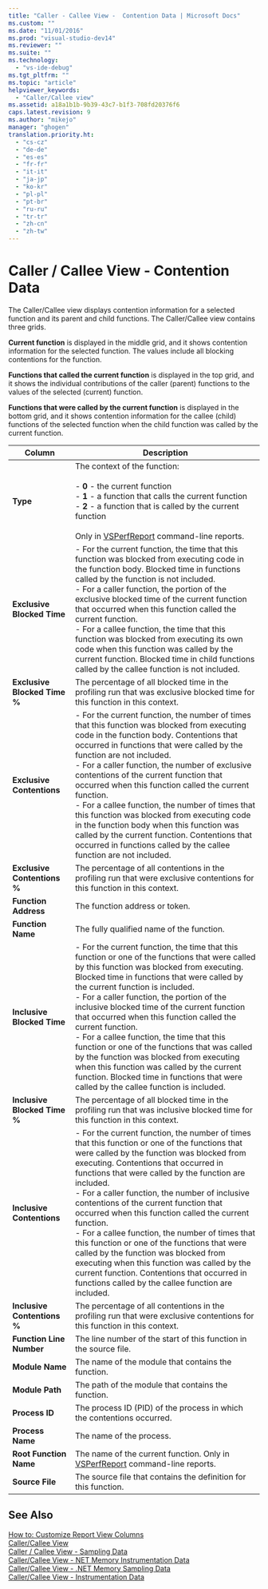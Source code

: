 ```yaml
---
title: "Caller - Callee View -  Contention Data | Microsoft Docs"
ms.custom: ""
ms.date: "11/01/2016"
ms.prod: "visual-studio-dev14"
ms.reviewer: ""
ms.suite: ""
ms.technology: 
  - "vs-ide-debug"
ms.tgt_pltfrm: ""
ms.topic: "article"
helpviewer_keywords: 
  - "Caller/Callee view"
ms.assetid: a18a1b1b-9b39-43c7-b1f3-708fd20376f6
caps.latest.revision: 9
ms.author: "mikejo"
manager: "ghogen"
translation.priority.ht: 
  - "cs-cz"
  - "de-de"
  - "es-es"
  - "fr-fr"
  - "it-it"
  - "ja-jp"
  - "ko-kr"
  - "pl-pl"
  - "pt-br"
  - "ru-ru"
  - "tr-tr"
  - "zh-cn"
  - "zh-tw"
---
```

# Caller / Callee View -  Contention Data
The Caller/Callee view displays contention information for a selected function and its parent and child functions. The Caller/Callee view contains three grids.  
  
 **Current function** is displayed in the middle grid, and it shows contention information for the selected function. The values include all blocking contentions for the function.  
  
 **Functions that called the current function** is displayed in the top grid, and it shows the individual contributions of the caller (parent) functions to the values of the selected (current) function.  
  
 **Functions that were called by the current function** is displayed in the bottom grid, and it shows contention information for the callee (child) functions of the selected function when the child function was called by the current function.  
  
|Column|Description|  
|------------|-----------------|  
|**Type**|The context of the function:<br /><br /> -   **0** - the current function<br />-   **1** - a function that calls the current function<br />-   **2** - a function that is called by the current function<br /><br /> Only in [VSPerfReport](../profiling/vsperfreport.md) command-line reports.|  
|**Exclusive Blocked Time**|-   For the current function, the time that this function was blocked from executing code in the function body. Blocked time in functions called by the function is not included.<br />-   For a caller function, the portion of the exclusive blocked time of the current function that occurred when this function called the current function.<br />-   For a callee function, the time that this function was blocked from executing its own code when this function was called by the current function. Blocked time in child functions called by the callee function is not included.|  
|**Exclusive Blocked Time %**|The percentage of all blocked time in the profiling run that was exclusive blocked time for this function in this context.|  
|**Exclusive Contentions**|-   For the current function, the number of times that this function was blocked from executing code in the function body. Contentions that occurred in functions that were called by the function are not included.<br />-   For a caller function, the number of exclusive contentions of the current function that occurred when this function called the current function.<br />-   For a callee function, the number of times that this function was blocked from executing code in the function body when this function was called by the current function. Contentions that occurred in functions called by the callee function are not included.|  
|**Exclusive Contentions %**|The percentage of all contentions in the profiling run that were exclusive contentions for this function in this context.|  
|**Function Address**|The function address or token.|  
|**Function Name**|The fully qualified name of the function.|  
|**Inclusive Blocked Time**|-   For the current function, the time that this function or one of the functions that were called by this function was blocked from executing. Blocked time in functions that were called by the current function is included.<br />-   For a caller function, the portion of the inclusive blocked time of the current function that occurred when this function called the current function.<br />-   For a callee function, the time that this function or one of the functions that was called by the function was blocked from executing when this function was called by the current function. Blocked time in functions that were called by the callee function is included.|  
|**Inclusive Blocked Time %**|The percentage of all blocked time in the profiling run that was inclusive blocked time for this function in this context.|  
|**Inclusive Contentions**|-   For the current function, the number of times that this function or one of the functions that were called by the function was blocked from executing. Contentions that occurred in functions that were called by the function are included.<br />-   For a caller function, the number of inclusive contentions of the current function that occurred when this function called the current function.<br />-   For a callee function, the number of times that this function or one of the functions that were called by the function was blocked from executing when this function was called by the current function. Contentions that occurred in functions called by the callee function are included.|  
|**Inclusive Contentions %**|The percentage of all contentions in the profiling run that were exclusive contentions for this function in this context.|  
|**Function Line Number**|The line number of the start of this function in the source file.|  
|**Module Name**|The name of the module that contains the function.|  
|**Module Path**|The path of the module that contains the function.|  
|**Process ID**|The process ID (PID) of the process in which the contentions occurred.|  
|**Process Name**|The name of the process.|  
|**Root Function Name**|The name of the current function. Only in [VSPerfReport](../profiling/vsperfreport.md) command-line reports.|  
|**Source File**|The source file that contains the definition for this function.|  
  
## See Also  
 [How to: Customize Report View Columns](../profiling/how-to-customize-report-view-columns.md)   
 [Caller/Callee View](../profiling/caller-callee-view.md)   
 [Caller / Callee View - Sampling Data](../profiling/caller-callee-view-sampling-data.md)   
 [Caller/Callee View - NET Memory Instrumentation Data](../profiling/caller-callee-view-net-memory-instrumentation-data.md)   
 [Caller/Callee View - .NET Memory Sampling Data](../profiling/caller-callee-view-dotnet-memory-sampling-data.md)   
 [Caller/Callee View - Instrumentation Data](../profiling/caller-callee-view-instrumentation-data.md)